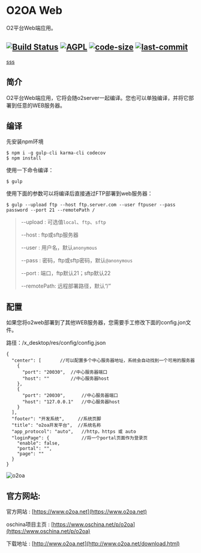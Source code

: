 # O2OA Web

O2平台Web端应用。

[![Build Status](https://travis-ci.com/huqi1980/o2oa_client_web.svg?branch=master)](https://travis-ci.org/o2oa/o2oa)
[![AGPL](https://img.shields.io/badge/license-AGPL-blue.svg)](https://github.com/o2oa/o2oa)
[![code-size](https://img.shields.io/github/languages/code-size/o2oa/o2oa.svg)](https://github.com/o2oa/o2oa)
[![last-commit](https://img.shields.io/github/last-commit/o2oa/o2oa.svg)](https://github.com/o2oa/o2oa)
---

[sss](http://ddd)

## 简介

O2平台Web端应用，它将会随o2server一起编译。您也可以单独编译，并将它部署到任意的WEB服务器。

## 编译

先安装npm环境

    $ npm i -g gulp-cli karma-cli codecov
    $ npm install

使用一下命令编译：

    $ gulp

使用下面的参数可以将编译后直接通过FTP部署到web服务器：

	$ gulp --upload ftp --host ftp.server.com --user ftpuser --pass password --port 21 --remotePath /


> --upload : 可选值`local`、`ftp`、`sftp`
>
> --host : ftp或sftp服务器
>
> --user : 用户名，默认`anonymous`
>
> --pass : 密码，ftp或sftp密码，默认`@anonymous`
>
> --port : 端口，ftp默认21；sftp默认22
>
> --remotePath: 远程部署路径，默认“/”

## 配置

如果您将o2web部署到了其他WEB服务器，您需要手工修改下面的config.jon文件。

路径：/x_desktop/res/config/config.json

	{
	  "center": [		//可以配置多个中心服务器地址，系统会自动找到一个可用的服务器
	    {
	      "port": "20030",	//中心服务器端口
	      "host": ""		//中心服务器host
	    },
	    {
	      "port": "20030",		//中心服务器端口
	      "host": "127.0.0.1"	//中心服务器host
	    }
	  ],
	  "footer": "开发系统",		//系统页脚
	  "title": "o2oa开发平台",	//系统名称
	  "app_protocol": "auto",	//http，https 或 auto
	  "loginPage": {			//将一个portal页面作为登录页
	    "enable": false,
	    "portal": "",
	    "page": ""
	  }
	}

![o2oa](http://muliba.u.qiniudn.com/post/20180801-225850@2x.png)


## 官方网站\:

官方网站 : [https://www.o2oa.net](https://www.o2oa.net)

oschina项目主页 : [https://www.oschina.net/p/o2oa](https://www.oschina.net/p/o2oa)

下载地址 : [http://www.o2oa.net](http://www.o2oa.net/download.html)


